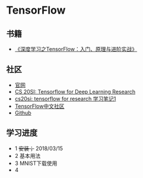 # TensorFlow
## 书籍
- [《深度学习之TensorFlow：入门、原理与进阶实战》](https://www.amazon.cn/dp/B079MT22XL/ref=sr_1_14?ie=UTF8&qid=1520930234&sr=8-14&keywords=tensorflow)

## 社区

- [官网](www.tensorflow.org)
- [CS 20SI: Tensorflow for Deep Learning Research](https://www.bilibili.com/video/av9156347/?from=search&seid=6905181275544516403)
- [cs20si: tensorflow for research 学习笔记1](https://zhuanlan.zhihu.com/p/28488510)
- [TensorFlow中文社区](http://www.tensorfly.cn/)
- [Github](https://github.com/tensorflow)

## 学习进度

- 1  ~~安装；~~  2018/03/15
- 2 基本用法
- 3 MNIST下载使用
- 4 
